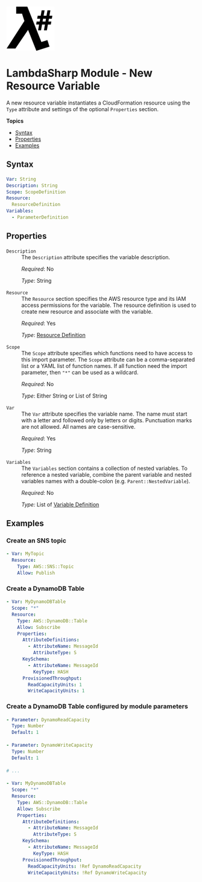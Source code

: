 ![λ#](LambdaSharp_v2_small.png)

# LambdaSharp Module - New Resource Variable

A new resource variable instantiates a CloudFormation resource using the `Type` attribute and settings of the optional `Properties` section.

__Topics__
* [Syntax](#syntax)
* [Properties](#properties)
* [Examples](#examples)

## Syntax

```yaml
Var: String
Description: String
Scope: ScopeDefinition
Resource:
  ResourceDefinition
Variables:
  - ParameterDefinition
```

## Properties

<dl>

<dt><code>Description</code></dt>
<dd>
The <code>Description</code> attribute specifies the variable description.

<i>Required</i>: No

<i>Type</i>: String
</dd>

<dt><code>Resource</code></dt>
<dd>
The <code>Resource</code> section specifies the AWS resource type and its IAM access permissions for the variable. The resource definition is used to create new resource and associate with the variable.

<i>Required</i>: Yes

<i>Type</i>: [Resource Definition](Module-Resource.md)
</dd>

<dt><code>Scope</code></dt>
<dd>
The <code>Scope</code> attribute specifies which functions need to have access to this import parameter. The <code>Scope</code> attribute can be a comma-separated list or a YAML list of function names. If all function need the import parameter, then <code>"*"</code> can be used as a wildcard.

<i>Required</i>: No

<i>Type</i>: Either String or List of String
</dd>

<dt><code>Var</code></dt>
<dd>
The <code>Var</code> attribute specifies the variable name. The name must start with a letter and followed only by letters or digits. Punctuation marks are not allowed. All names are case-sensitive.

<i>Required</i>: Yes

<i>Type</i>: String
</dd>

<dt><code>Variables</code></dt>
<dd>
The <code>Variables</code> section contains a collection of nested variables. To reference a nested variable, combine the parent variable and nested variables names with a double-colon (e.g. <code>Parent::NestedVariable</code>).

<i>Required:</i> No

<i>Type:</i> List of [Variable Definition](Module-Variables.md)
</dd>

</dl>

## Examples

### Create an SNS topic

```yaml
- Var: MyTopic
  Resource:
    Type: AWS::SNS::Topic
    Allow: Publish
```

### Create a DynamoDB Table

```yaml
- Var: MyDynamoDBTable
  Scope: "*"
  Resource:
    Type: AWS::DynamoDB::Table
    Allow: Subscribe
    Properties:
      AttributeDefinitions:
        - AttributeName: MessageId
          AttributeType: S
      KeySchema:
        - AttributeName: MessageId
          KeyType: HASH
      ProvisionedThroughput:
        ReadCapacityUnits: 1
        WriteCapacityUnits: 1
```

### Create a DynamoDB Table configured by module parameters

```yaml
- Parameter: DynamoReadCapacity
  Type: Number
  Default: 1

- Parameter: DynamoWriteCapacity
  Type: Number
  Default: 1

# ...

- Var: MyDynamoDBTable
  Scope: "*"
  Resource:
    Type: AWS::DynamoDB::Table
    Allow: Subscribe
    Properties:
      AttributeDefinitions:
        - AttributeName: MessageId
          AttributeType: S
      KeySchema:
        - AttributeName: MessageId
          KeyType: HASH
      ProvisionedThroughput:
        ReadCapacityUnits: !Ref DynamoReadCapacity
        WriteCapacityUnits: !Ref DynamoWriteCapacity
```
